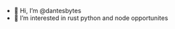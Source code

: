 - 👋 Hi, I’m @dantesbytes
- 👀 I’m interested in rust python and node opportunites 
  


<!---
dantesbytes/dantesbytes is a ✨ special ✨ repository because its `README.md` (this file) appears on your GitHub profile.
You can click the Preview link to take a look at your changes.
--->
